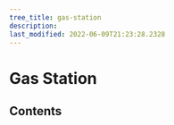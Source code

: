```yaml
---
tree_title: gas-station
description: 
last_modified: 2022-06-09T21:23:28.2328
---
```


# Gas Station

## Contents
